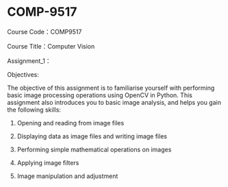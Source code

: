 # COMP-9517
Course Code：COMP9517

Course Title：Computer Vision

Assignment_1：

Objectives:

The objective of this assignment is to familiarise yourself with performing basic image processing operations
using OpenCV in Python. This assignment also introduces you to basic image analysis, and helps you gain
the following skills:

1. Opening and reading from image files

2. Displaying data as image files and writing image files

3. Performing simple mathematical operations on images

4. Applying image filters

5. Image manipulation and adjustment
